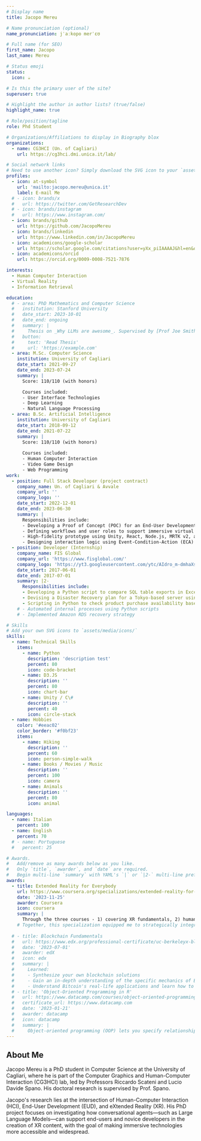 ```yaml
---
# Display name
title: Jacopo Mereu

# Name pronunciation (optional)
name_pronunciation: jˈaːkopo merˈɛʊ

# Full name (for SEO)
first_name: Jacopo
last_name: Mereu

# Status emoji
status:
  icon: ☕️

# Is this the primary user of the site?
superuser: true

# Highlight the author in author lists? (true/false)
highlight_name: true

# Role/position/tagline
role: Phd Student

# Organizations/Affiliations to display in Biography blox
organizations:
  - name: CG3HCI (Un. of Cagliari)
    url: https://cg3hci.dmi.unica.it/lab/

# Social network links
# Need to use another icon? Simply download the SVG icon to your `assets/media/icons/` folder.
profiles:
  - icon: at-symbol
    url: 'mailto:jacopo.mereu@unica.it'
    label: E-mail Me
  # - icon: brands/x
  #   url: https://twitter.com/GetResearchDev
  # - icon: brands/instagram
  #   url: https://www.instagram.com/
  - icon: brands/github
    url: https://github.com/JacopoMereu
  - icon: brands/linkedin
    url: https://www.linkedin.com/in/JacopoMereu
  - icon: academicons/google-scholar
    url: https://scholar.google.com/citations?user=yXx_piIAAAAJ&hl=en&oi=ao
  - icon: academicons/orcid
    url: https://orcid.org/0009-0008-7521-7876

interests:
  - Human Computer Interaction
  - Virtual Reality
  - Information Retrieval

education:
  # - area: PhD Mathematics and Computer Science
  #   institution: Stanford University
  #   date_start: 2023-10-01
  #   date_end: ongoing
  #   summary: |
  #     Thesis on _Why LLMs are awesome_. Supervised by [Prof Joe Smith](https://example.com). Presented papers at 5 IEEE conferences with the contributions being published in 2 Springer journals.
  #   button:
  #     text: 'Read Thesis'
  #     url: 'https://example.com'
  - area: M.Sc. Computer Science
    institution: University of Cagliari
    date_start: 2021-09-27
    date_end: 2023-07-24
    summary: |
      Score: 110/110 (with honors)

      Courses included:
      - User Interface Technologies
      - Deep Learning
      - Natural Language Processing
  - area: B.Sc. Artificial Intelligence
    institution: University of Cagliari
    date_start: 2018-09-12
    date_end: 2021-07-22
    summary: |
      Score: 110/110 (with honors)
      
      Courses included:
      - Human Computer Interaction
      - Video Game Design
      - Web Programming
work:
  - position: Full Stack Developer (project contract) 
    company_name: Un. of Cagliari & Avvale
    company_url: ''
    company_logo: ''
    date_start: 2022-12-01
    date_end: 2023-06-30
    summary: |
      Responsibilities include:
      - Developing a Proof of Concept (POC) for an End-User Development (EUD) tool for visual merchandising in virtual environments
      - Defining workflows and user roles to support immersive virtual experience design
      - High-fidelity prototype using Unity, React, Node.js, MRTK v2, and ECARules4All
      - Designing interaction logic using Event-Condition-Action (ECA) rules written in natural language
  - position: Developer (Internship)
    company_name: FIS Global
    company_url: 'https://www.fisglobal.com/'
    company_logo: 'https://yt3.googleusercontent.com/ytc/AIdro_m-dmhaXsmxBqi4nOVPXVX8ydLn1f781GsWvJ2oKG73TcA=s900-c-k-c0x00ffffff-no-rj'
    date_start: 2017-06-01
    date_end: 2017-07-01
    summary: |2-
      Responsibilities include:
      - Developing a Python script to compare SQL table exports in Excel and generate corresponding SQL transition scripts
      - Devising a Disaster Recovery plan for a Tokyo-based server using Amazon RDS
      - Scripting in Python to check product purchase availability based on local market holidays
    # - Automated internal processes using Python scripts
    # - Implemented Amazon RDS recovery strategy

# Skills
# Add your own SVG icons to `assets/media/icons/`
skills:
  - name: Technical Skills
    items:
      - name: Python
        description: 'description test'
        percent: 80
        icon: code-bracket
      - name: D3.JS
        description: ''
        percent: 80
        icon: chart-bar
      - name: Unity / C\#
        description: ''
        percent: 40
        icon: circle-stack
  - name: Hobbies
    color: '#eeac02'
    color_border: '#f0bf23'
    items:
      - name: Hiking
        description: ''
        percent: 60
        icon: person-simple-walk
      - name: Books / Movies / Music
        description: ''
        percent: 100
        icon: camera
      - name: Animals
        description: ''
        percent: 80
        icon: animal

languages:
  - name: Italian
    percent: 100
  - name: English
    percent: 70
  # - name: Portuguese
  #   percent: 25

# Awards.
#   Add/remove as many awards below as you like.
#   Only `title`, `awarder`, and `date` are required.
#   Begin multi-line `summary` with YAML's `|` or `|2-` multi-line prefix and indent 2 spaces below.
awards:
  - title: Extended Reality for Everybody
    url: https://www.coursera.org/specializations/extended-reality-for-everybody#courses
    date: '2023-11-25'
    awarder: Coursera
    icon: coursera
    summary: |
      Through the three courses - 1) covering XR fundamentals, 2) human‑centered design and prototyping, and 3) hands‑on development, I gained a comprehensive understanding of AR, VR, MR and XR technologies, including device platforms, interaction paradigms and ethical implications such as privacy, accessibility and societal impact online. I learned to apply design thinking and rapid prototyping techniques (storyboarding, wireframes, physical mockups) to evaluate and iterate immersive experiences with attention to usability and inclusion. + I also built marker‑based AR scenes and immersive VR environments using A‑Frame and Unity, always incorporating accessible design principles and privacy.
    # Together, this specialization equipped me to strategically integrate XR technologies into research, teaching or product design contexts—empowering me to prototype, critique, and implement immersive experiences thoughtfully and effectively as part of my PhD-focused work.
      
  # - title: Blockchain Fundamentals
  #   url: https://www.edx.org/professional-certificate/uc-berkeleyx-blockchain-fundamentals
  #   date: '2023-07-01'
  #   awarder: edX
  #   icon: edx
  #   summary: |
  #     Learned:
  #     - Synthesize your own blockchain solutions
  #     - Gain an in-depth understanding of the specific mechanics of Bitcoin
  #     - Understand Bitcoin's real-life applications and learn how to attack and destroy Bitcoin, Ethereum, smart contracts and Dapps, and alternatives to Bitcoin's Proof-of-Work consensus algorithm
  # - title: 'Object-Oriented Programming in R'
  #   url: https://www.datacamp.com/courses/object-oriented-programming-with-s3-and-r6-in-r
  #   certificate_url: https://www.datacamp.com
  #   date: '2023-01-21'
  #   awarder: datacamp
  #   icon: datacamp
  #   summary: |
  #     Object-oriented programming (OOP) lets you specify relationships between functions and the objects that they can act on, helping you manage complexity in your code. This is an intermediate level course, providing an introduction to OOP, using the S3 and R6 systems. S3 is a great day-to-day R programming tool that simplifies some of the functions that you write. R6 is especially useful for industry-specific analyses, working with web APIs, and building GUIs.
---
```


## About Me

Jacopo Mereu is a PhD student in Computer Science at the University of Cagliari, where he is part of the Computer Graphics and Human-Computer Interaction (CG3HCI) lab, led by Professors Riccardo Scateni and Lucio Davide Spano. His doctoral research is supervised by Prof. Spano.

Jacopo's research lies at the intersection of Human-Computer Interaction (HCI), End-User Development (EUD), and eXtended Reality (XR). His PhD project focuses on investigating how conversational agents—such as Large Language Models—can support end-users and novice developers in the creation of XR content, with the goal of making immersive technologies more accessible and widespread.
